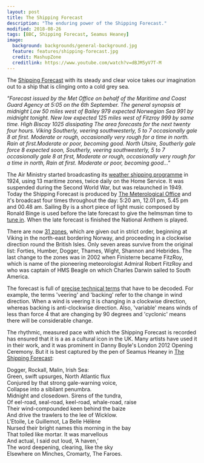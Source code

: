 ```yaml
---
layout: post
title: The Shipping Forecast
description: "The enduring power of the Shipping Forecast."
modified: 2018-08-26
tags: [BBC, Shipping Forecast, Seamus Heaney]
image:
  background: backgrounds/general-background.jpg
  feature: features/shipping-forecast.jpg
  credit: MashupZone
  creditlink: https://www.youtube.com/watch?v=dBJM5yV7T-M
---
```


The [Shipping Forecast](https://www.bbc.co.uk/programmes/b006qfvv) with its steady and clear voice takes our imagination out to a ship that is clinging onto a cold grey sea.

<div class="quotewrapper">
<p><i>
"Forecast issued by the Met Office on behalf of the Maritime and Coast Guard Agency at 5:05
on the 6th September. The general synopsis at midnight
Low 50 miles west of Bailey 979 expected Norwegian Sea 991 by midnight tonight.
New low expected 125 miles west of Fitzroy 999 by same time. High Biscay 1025 dissipating
The area forecasts for the next twenty four hours. Viking
Southerly, veering southwesterly, 5 to 7 occasionally gale 8 at first.
Moderate or rough, occasionally very rough for a time in north.
Rain at first.Moderate or poor, becoming good.
North Utsire, Southerly gale force 8 expected soon, Southerly, veering southwesterly,
5 to 7 occasionally gale 8 at first, Moderate or rough, occasionally very rough for a time in north, Rain at first. Moderate or poor, becoming good..."
</i></p>
</div>

The Air Ministry started broadcasting its [weather shipping programme](https://www.metoffice.gov.uk/learning/weather-and-history/shipping-forecast-history) in 1924, using 13 maritime zones, twice daily on the Home Service. It was suspended during the Second World War, but was relaunched in 1949. Today the Shipping Forecast is produced by [The Meterological Office](http://www.metoffice.gov.uk/public/weather/marine-shipping-forecast) and it's broadcast four times throughout the day: 5:20 am, 12.01 pm, 5.45 pm and 00.48 am. Sailing By is a short piece of light music composed by Ronald Binge is used before the late forecast to give the helmsman time to [tune in](https://www.youtube.com/watch?v=dFdas-kMF74). When the late forecast is finished the National Anthem is played.

There are now [31 zones](http://www.bbc.co.uk/weather/coast_and_sea/shipping_forecast), which are given out in strict order, beginning at Viking in the north-east bordering Norway, and proceeding in a clockwise direction round the British Isles. Only seven areas survive from the original list: Forties, Humber, Dogger, Thames, Wight, Shannon and Hebrides. The last change to the zones was in 2002 when Finisterre became FitzRoy, which is name of the pioneering meteorologist Admiral Robert FitzRoy and who was captain of HMS Beagle on which Charles Darwin sailed to South America.

The forecast is full of [precise technical terms](http://www.metoffice.gov.uk/guide/weather/marine/glossary) that have to be decoded. For example, the terms 'veering' and
'backing' refer to the change in wind direction. When a wind is veering it is changing in a clockwise
direction, whereas backing is anti-clockwise direction. Also, 'variable' means winds of less than force 4 that are changing by 90 degrees and 'cyclonic' means there will be considerable change.

The rhythmic, measured pace with which the Shipping Forecast is recorded has ensured that it is a as a cultural icon in the UK. Many artists have used it in their work, and it was prominent in Danny Boyle's London 2012 Opening Ceremony. But it is best captured by the pen of Seamus Heaney in [The Shipping Forecast](http://commonorgarden.tumblr.com/post/3959869069/the-shipping-forecast-by-seamus-heaney):

<div class="poemwrapper">
<p>
Dogger, Rockall, Malin, Irish Sea: <br />
Green, swift upsurges, North Atlantic flux <br />
Conjured by that strong gale-warning voice, <br />
Collapse into a sibilant penumbra. <br />
Midnight and closedown. Sirens of the tundra, <br />
Of eel-road, seal-road, keel-road, whale-road, raise <br />
Their wind-compounded keen behind the baize <br />
And drive the trawlers to the lee of Wicklow. <br />
L’Etoile, Le Guillemot, La Belle Hélène <br />
Nursed their bright names this morning in the bay <br />
That toiled like mortar. It was marvellous <br />
And actual, I said out loud, ‘A haven,’ <br />
The word deepening, clearing, like the sky <br />
Elsewhere on Minches, Cromarty, The Faroes. <br />
</p>
</div>
